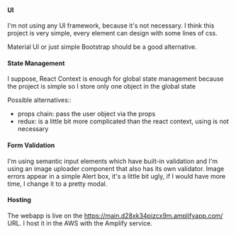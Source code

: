 
#### UI

I'm not using any UI framework, because it's not necessary. I think this project is very simple, every element can design with some lines of css.

Material UI or just simple Bootstrap should be a good alternative.

#### State Management

I suppose, React Context is enough for global state management because the project is simple so I store only one object in the global state

Possible alternatives::
* props chain: pass the user object via the props
* redux: is a little bit more complicated than the react context, using is not necessary

#### Form Validation

I'm using semantic input elements which have built-in validation and I'm using an image uploader component that also has its own validator. Image errors appear in a simple Alert box, it's a little bit ugly, if I would have more time, I change it to a pretty modal.

#### Hosting

The webapp is live on the https://main.d28xk34pizcx9m.amplifyapp.com/ URL. I host it in the AWS with the Amplify service.